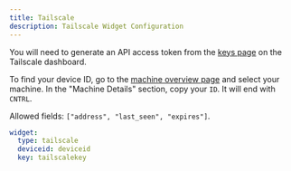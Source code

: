 ```yaml
---
title: Tailscale
description: Tailscale Widget Configuration
---
```


You will need to generate an API access token from the [keys page](https://login.tailscale.com/admin/settings/keys) on the Tailscale dashboard.

To find your device ID, go to the [machine overview page](https://login.tailscale.com/admin/machines) and select your machine. In the "Machine Details" section, copy your `ID`. It will end with `CNTRL`.

Allowed fields: `["address", "last_seen", "expires"]`.

```yaml
widget:
  type: tailscale
  deviceid: deviceid
  key: tailscalekey
```
